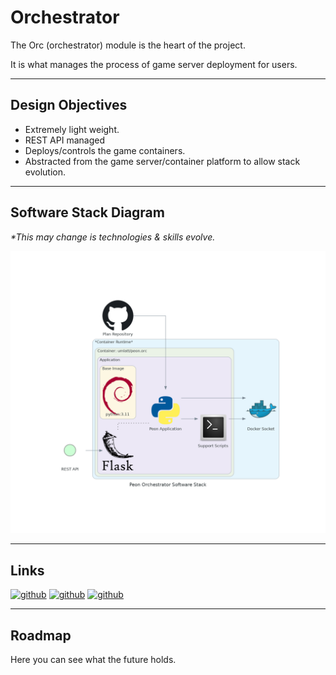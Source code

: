 # Orchestrator

The Orc (orchestrator) module is the heart of the project.

It is what manages the process of game server deployment for users.

---

## Design Objectives

- Extremely light weight.
- REST API managed
- Deploys/controls the game containers.
- Abstracted from the game server/container platform to allow stack evolution.

---

## Software Stack Diagram

*\*This may change is technologies & skills evolve.*

![Software Stack](./diagram_orc.png)

---

## Links

[![github](../../images/buttons/button_github.svg)](https://github.com/the-peon-project/peon-orc)
[![github](../../images/buttons/button_docker.svg)](https://hub.docker.com/repository/docker/umlatt/peon.orc/general)
[![github](../../images/buttons/button_docker.svg)](./changelog/01_orchestrator.md)

---

## Roadmap

Here you can see what the future holds.
